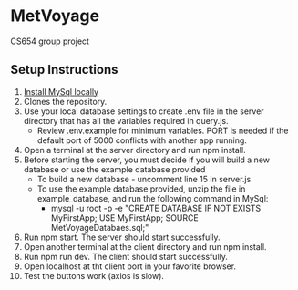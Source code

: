 # MetVoyage

CS654 group project

## Setup Instructions

1. [Install MySql locally](https://dev.mysql.com/doc/refman/8.4/en/installing.html)
2. Clones the repository.
3. Use your local database settings to create .env file in the server directory that has all the variables required in query.js.  
    * Review .env.example for minimum variables. PORT is needed if the default port of 5000 conflicts with another app running.
5. Open a terminal at the server directory and run npm install.
6. Before starting the server, you must decide if you will build a new database or use the example database provided
    * To build a new database - uncomment line 15 in server.js
    * To use the example database provided, unzip the file in example_database, and run the following command in MySql:
       * mysql -u root -p -e "CREATE DATABASE IF NOT EXISTS MyFirstApp; USE MyFirstApp; SOURCE MetVoyageDatabaes.sql;"
8. Run npm start. The server should start successfully.
9. Open another terminal at the client directory and run npm install.
10. Run npm run dev. The client should start successfully.
11. Open localhost at tht client port in your favorite browser.
12. Test the buttons work (axios is slow).
